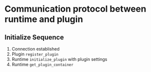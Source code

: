 # Communication protocol between runtime and plugin

## Initialize Sequence

1. Connection established
2. Plugin `register_plugin`
3. Runtime `initialize_plugin` with plugin settings
4. Runtime `get_plugin_container`

